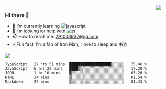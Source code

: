 <img align='right' src='https://github-readme-stats.vercel.app/api?username=niaogege&show_icons=true&theme=radical'/>

### Hi there 👋

- 🌱 I’m currently learning ![javascript](https://img.shields.io/badge/javacript-learn-orange)
- 🤔 I’m looking for help with ![ts](https://img.shields.io/badge/ts-learn-yellow)
- 📫 How to reach me: 291003932@qq.com
- ⚡ Fun fact:  I'm a fan of Iron Man, I love to sleep and 书法

![](https://github-readme-stats.vercel.app/api/top-langs/?username=niaogege&layout=compact)

<!--START_SECTION:waka-->
```text
TypeScript   27 hrs 51 mins  ███████████████████░░░░░░   75.46 % 
JavaScript   6 hrs 22 mins   ████▒░░░░░░░░░░░░░░░░░░░░   17.28 % 
JSON         1 hr 10 mins    ▓░░░░░░░░░░░░░░░░░░░░░░░░   03.20 % 
HTML         34 mins         ▒░░░░░░░░░░░░░░░░░░░░░░░░   01.54 % 
Markdown     29 mins         ▒░░░░░░░░░░░░░░░░░░░░░░░░   01.33 % 
```
<!--END_SECTION:waka-->
